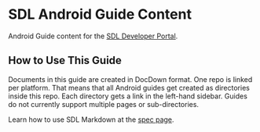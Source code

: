 # SDL Android Guide Content
Android Guide content for the [SDL Developer Portal](https://smartdevicelink.com/guides/android/getting-started/).

## How to Use This Guide

Documents in this guide are created in DocDown format. One repo is linked per platform. That means that all Android guides get created as directories inside this repo. Each directory gets a link in the left-hand sidebar. Guides do not currently support multiple pages or sub-directories.

Learn how to use SDL Markdown at the [spec page](https://github.com/smartdevicelink/sdl_markdown_spec).

